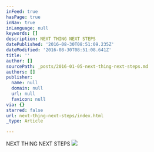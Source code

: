 ```yaml
---
inFeed: true
hasPage: true
inNav: true
inLanguage: null
keywords: []
description: NEXT THING NEXT STEPS
datePublished: '2016-08-30T08:51:09.235Z'
dateModified: '2016-08-30T08:51:08.641Z'
title: ''
author: []
sourcePath: _posts/2016-01-05-next-thing-next-steps.md
authors: []
publisher:
  name: null
  domain: null
  url: null
  favicon: null
via: {}
starred: false
url: next-thing-next-steps/index.html
_type: Article

---
```

NEXT THING NEXT STEPS
![](https://the-grid-user-content.s3-us-west-2.amazonaws.com/7bfbb264-c91e-45b3-bead-c3dd6ee8a27f.jpg)